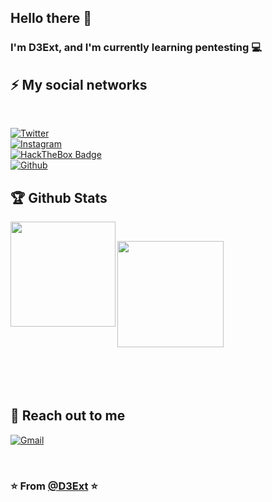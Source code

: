 ## Hello there 👋
### I'm D3Ext, and I'm currently learning pentesting 💻

## ⚡ My social networks
<br>

[![Twitter](https://img.shields.io/badge/-Twitter-1DA1F2?style=flat&logo=Twitter&logoColor=white)](https://twitter.com/d3ext) 
<br>
[![Instagram](https://img.shields.io/badge/-Instagram-c13584?style=flat&labelColor=c13584&logo=instagram&logoColor=white)](https://www.instagram.com/d3ext/) 
<br>
[![HackTheBox Badge](https://img.shields.io/badge/-HackTheBox-333?style=flat&logo=HackTheBox&logoColor=green)](https://app.hackthebox.com/profile/784606) 
<br>
[![Github](https://img.shields.io/badge/-d3ext.github.io-333?style=flat&logo=Github&logoColor=white)](https://d3ext.github.io)
<br>

## 🏆 Github Stats
<p align="left">
<img align="left" src="https://github-readme-stats.vercel.app/api?username=D3Ext&show_icons=true" widht="100" height="168">
</p>

<br>

<p align="left">
<img align="left" src="https://github-readme-stats.vercel.app/api/top-langs/?username=D3Ext&hide=smalltalk&theme=buefy&layout=compact&hide_border=true" widht="100" height="170">

<br>
<br>
<br>
<br>
<br>
<br>
<br>
<br>
<br>
<br>
<br>
<br>
<br>
<br>

## 💬 Reach out to me
 
[![Gmail](https://img.shields.io/badge/-Gmail-c14438?style=flat&logo=Gmail&logoColor=white)](mailto:d3ext@gmail.com)

<br>
  
### ⭐️ From [@D3Ext](https://github.com/D3ext) ⭐️
